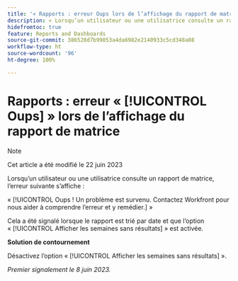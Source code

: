 ```yaml
---
title: '« Rapports : erreur Oups lors de l’affichage du rapport de matrice »'
description: « Lorsqu’un utilisateur ou une utilisatrice consulte un rapport de matrice, l’erreur Oups s’affiche. »
hidefromtoc: true
feature: Reports and Dashboards
source-git-commit: 386528d7b99053a4da6982e2140933c5cd348a08
workflow-type: ht
source-wordcount: '96'
ht-degree: 100%

---
```



# Rapports : erreur « [!UICONTROL Oups] » lors de l’affichage du rapport de matrice

>[!NOTE]
>
> Cet article a été modifié le 22 juin 2023

Lorsqu’un utilisateur ou une utilisatrice consulte un rapport de matrice, l’erreur suivante s’affiche :

« [!UICONTROL Oups ! Un problème est survenu. Contactez Workfront pour nous aider à comprendre l’erreur et y remédier.] »

Cela a été signalé lorsque le rapport est trié par date et que l’option « [!UICONTROL Afficher les semaines sans résultats] » est activée.

**Solution de contournement**

Désactivez l’option « [!UICONTROL Afficher les semaines sans résultats] ».

_Premier signalement le 8 juin 2023._

